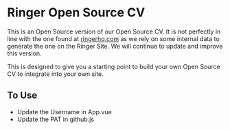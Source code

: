 # Ringer Open Source CV

This is an Open Source version of our Open Source CV. It is not perfectly in line with the one found at [ringerhq.com](https://www.ringerhq.com) as we rely on some internal data to generate the one on the Ringer Site. We will continue to update and improve this version.

This is designed to give you a starting point to build your own Open Source CV to integrate into your own site.

## To Use

- Update the Username in App.vue
- Update the PAT in github.js